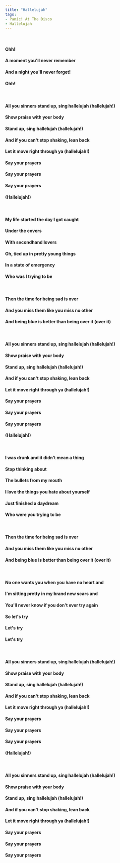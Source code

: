 ```yaml
---
title: "Hallelujah"
tags:
- Panic! At The Disco
- Hallelujah
---
```

&nbsp;
#### Ohh!
#### A moment you'll never remember
#### And a night you'll never forget!
#### Ohh!
&nbsp;
#### All you sinners stand up, sing hallelujah (hallelujah!)
#### Show praise with your body
#### Stand up, sing hallelujah (hallelujah!)
#### And if you can't stop shaking, lean back
#### Let it move right through ya (hallelujah!)
#### Say your prayers
#### Say your prayers
#### Say your prayers
#### (Hallelujah!)
&nbsp;
#### My life started the day I got caught
#### Under the covers
#### With secondhand lovers
#### Oh, tied up in pretty young things
#### In a state of emergency
#### Who was I trying to be
&nbsp;
#### Then the time for being sad is over
#### And you miss them like you miss no other
#### And being blue is better than being over it (over it)
&nbsp;
#### All you sinners stand up, sing hallelujah (hallelujah!)
#### Show praise with your body
#### Stand up, sing hallelujah (hallelujah!)
#### And if you can't stop shaking, lean back
#### Let it move right through ya (hallelujah!)
#### Say your prayers
#### Say your prayers
#### Say your prayers
#### (Hallelujah!)
&nbsp;
#### I was drunk and it didn't mean a thing
#### Stop thinking about
#### The bullets from my mouth
#### I love the things you hate about yourself
#### Just finished a daydream
#### Who were you trying to be
&nbsp;
#### Then the time for being sad is over
#### And you miss them like you miss no other
#### And being blue is better than being over it (over it)
&nbsp;
#### No one wants you when you have no heart and
#### I'm sitting pretty in my brand new scars and
#### You'll never know if you don't ever try again
#### So let's try
#### Let's try
#### Let's try
&nbsp;
#### All you sinners stand up, sing hallelujah (hallelujah!)
#### Show praise with your body
#### Stand up, sing hallelujah (hallelujah!)
#### And if you can't stop shaking, lean back
#### Let it move right through ya (hallelujah!)
#### Say your prayers
#### Say your prayers
#### Say your prayers
#### (Hallelujah!)
&nbsp;
#### All you sinners stand up, sing hallelujah (hallelujah!)
#### Show praise with your body
#### Stand up, sing hallelujah (hallelujah!)
#### And if you can't stop shaking, lean back
#### Let it move right through ya (hallelujah!)
#### Say your prayers
#### Say your prayers
#### Say your prayers
